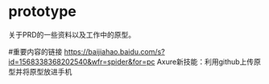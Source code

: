 # prototype
关于PRD的一些资料以及工作中的原型。
  
  
  
#重要内容的链接
https://baijiahao.baidu.com/s?id=1568338368202540&wfr=spider&for=pc
Axure新技能：利用github上传原型并将原型放进手机
